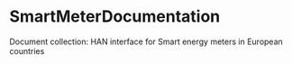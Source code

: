 # SmartMeterDocumentation
Document collection: HAN interface for Smart energy meters in European countries
